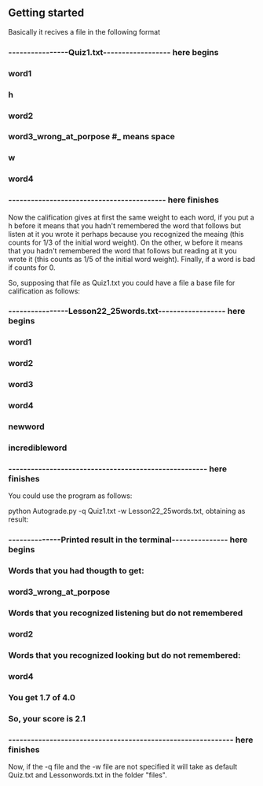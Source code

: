 
## Getting started 

Basically it recives a file in the following format


### ----------------Quiz1.txt------------------ here begins
### word1
### h
### word2
### word3_wrong_at_porpose #_ means space
### w
### word4
### ------------------------------------------ here finishes

Now the calification gives at first the same weight to each word, if you put a h before it means that you hadn't remembered the word that follows but listen at it you wrote it perhaps because you recognized the meaing (this counts for 1/3 of the initial word weight). On the other, w before it means that you hadn't remembered the word that follows but reading at it you wrote it (this counts as 1/5 of the initial word weight). Finally, if a word is bad if counts for 0. 

So, supposing that file as Quiz1.txt you could have a file a base file for calification as follows: 

### ----------------Lesson22_25words.txt------------------ here begins
### word1
### word2
### word3
### word4
### newword
### incredibleword
### ----------------------------------------------------- here finishes

You could use the program as follows: 

python Autograde.py -q Quiz1.txt -w Lesson22_25words.txt, obtaining as result: 

### --------------Printed result in the terminal--------------- here begins
### Words that you had thougth to get:
### 
### word3_wrong_at_porpose
### 
### Words that you recognized listening but do not remembered
### 
### word2
### 
### Words that you recognized looking but do not remembered:
### 
### word4
### 
### You get 1.7 of 4.0 
### So, your score is 2.1
### ------------------------------------------------------------ here finishes

Now, if the -q file and the -w file are not specified it will take as default Quiz.txt and Lessonwords.txt in the folder "files".


